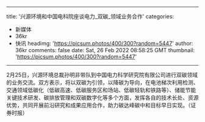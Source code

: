 
---
title: '兴源环境和中国电科院座谈电力_双碳_领域业务合作'
categories: 
 - 新媒体
 - 36kr
 - 快讯
headimg: 'https://picsum.photos/400/300?random=5447'
author: 36kr
comments: false
date: Sat, 26 Feb 2022 08:58:25 GMT
thumbnail: 'https://picsum.photos/400/300?random=5447'
---

<div>   
2月25日，兴源环境总裁孙明非带队到中国电力科学研究院有限公司进行双碳领域的业务交流。双方表示，将以双碳为引领，以降碳为导向，在电池梯次利用检测、交通领域低碳化（低碳高速、低碳服务区和场站、低碳轻轨和铁路等）、储能节能关键技术研发、碳排放管理和双碳数字化等多个方面，发挥各自的技术长处、资源优势，共同开展前沿研究和成果应用合作，助力碳达峰碳中和目标早日实现。（证券时报）  
</div>
            